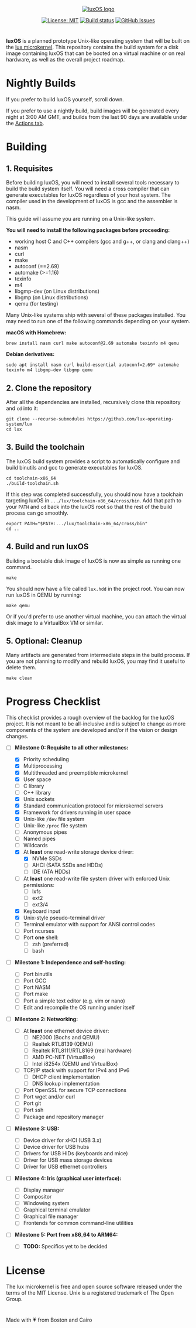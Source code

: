 <div align="center">

[![luxOS logo](https://jewelcodes.io/lux/logo-small.png)](https://github.com/lux-operating-system)

[![License: MIT](https://img.shields.io/github/license/lux-operating-system/lux?color=red)](https://github.com/lux-operating-system/lux/blob/main/LICENSE) [![Build status](https://github.com/lux-operating-system/lux/actions/workflows/build-mac.yml/badge.svg)](https://github.com/lux-operating-system/lux/actions) [![GitHub Issues](https://img.shields.io/github/issues/lux-operating-system/lux)](https://github.com/lux-operating-system/lux/issues)

#

</div>

**luxOS** is a planned prototype Unix-like operating system that will be built on the [lux microkernel](https://github.com/lux-operating-system/kernel). This repository contains the build system for a disk image containing luxOS that can be booted on a virtual machine or on real hardware, as well as the overall project roadmap.

# Nightly Builds
If you prefer to build luxOS yourself, scroll down.

If you prefer to use a nightly build, build images will be generated every night at 3:00 AM GMT, and builds from the last 90 days are available under the [Actions tab](https://github.com/lux-operating-system/lux/actions/workflows/nightly-mac.yml).

# Building
## 1. Requisites
Before building luxOS, you will need to install several tools necessary to build the build system itself. You will need a cross compiler that can generate executables for luxOS regardless of your host system. The compiler used in the development of luxOS is gcc and the assembler is nasm.

This guide will assume you are running on a Unix-like system.

**You will need to install the following packages before proceeding:**
* working host C and C++ compilers (gcc and g++, or clang and clang++)
* nasm
* curl
* make
* autoconf (==2.69)
* automake (>=1.16)
* texinfo
* m4
* libgmp-dev (on Linux distributions)
* libgmp (on Linux distributions)
* qemu (for testing)

Many Unix-like systems ship with several of these packages installed. You may need to run one of the following commands depending on your system.

**macOS with Homebrew:**
```shell
brew install nasm curl make autoconf@2.69 automake texinfo m4 qemu
```

**Debian derivatives:**
```shell
sudo apt install nasm curl build-essential autoconf=2.69* automake texinfo m4 libgmp-dev libgmp qemu
```

## 2. Clone the repository
After all the dependencies are installed, recursively clone this repository and `cd` into it:
```shell
git clone --recurse-submodules https://github.com/lux-operating-system/lux
cd lux
```

## 3. Build the toolchain
The luxOS build system provides a script to automatically configure and build binutils and gcc to generate executables for luxOS.
```shell
cd toolchain-x86_64
./build-toolchain.sh
```

If this step was completed successfully, you should now have a toolchain targeting luxOS in `.../lux/toolchain-x86_64/cross/bin`. Add that path to your `PATH` and `cd` back into the luxOS root so that the rest of the build process can go smoothly.
```shell
export PATH="$PATH:.../lux/toolchain-x86_64/cross/bin"
cd ..
```

## 4. Build and run luxOS
Building a bootable disk image of luxOS is now as simple as running one command.
```shell
make
```

You should now have a file called `lux.hdd` in the project root. You can now run luxOS in QEMU by running:
```shell
make qemu
```

Or if you'd prefer to use another virtual machine, you can attach the virtual disk image to a VirtualBox VM or similar.

## 5. Optional: Cleanup
Many artifacts are generated from intermediate steps in the build process. If you are not planning to modify and rebuild luxOS, you may find it useful to delete them.
```shell
make clean
```

# Progress Checklist

This checklist provides a rough overview of the backlog for the luxOS project. It is not meant to be all-inclusive and is subject to change as more components of the system are developed and/or if the vision or design changes.

- [ ] **Milestone 0: Requisite to all other milestones:**
  - [x] Priority scheduling
  - [x] Multiprocessing
  - [x] Multithreaded and preemptible microkernel
  - [x] User space
  - [ ] C library
  - [ ] C++ library
  - [x] Unix sockets
  - [x] Standard communication protocol for microkernel servers
  - [x] Framework for drivers running in user space
  - [x] Unix-like `/dev` file system
  - [ ] Unix-like `/proc` file system
  - [ ] Anonymous pipes
  - [ ] Named pipes
  - [ ] Wildcards
  - [x] At **least** one read-write storage device driver:
      - [x] NVMe SSDs
      - [ ] AHCI (SATA SSDs and HDDs)
      - [ ] IDE (ATA HDDs)
  - [ ] At **least** one read-write file system driver with enforced Unix permissions:
      - [ ] lxfs
      - [ ] ext2
      - [ ] ext3/4
  - [x] Keyboard input
  - [x] Unix-style pseudo-terminal driver
  - [ ] Terminal emulator with support for ANSI control codes
  - [ ] Port ncurses
  - [ ] Port **one** shell:
    - [ ] zsh (preferred)
    - [ ] bash

- [ ] **Milestone 1: Independence and self-hosting:**

	- [ ] Port binutils
	- [ ] Port GCC
	- [ ] Port NASM
	- [ ] Port make
	- [ ] Port a simple text editor (e.g. vim or nano)
	- [ ] Edit and recompile the OS running under itself

- [ ] **Milestone 2: Networking:**

	- [ ] At **least** one ethernet device driver:
      - [ ] NE2000 (Bochs and QEMU)
      - [ ] Realtek RTL8139 (QEMU)
      - [ ] Realtek RTL8111/RTL8169 (real hardware)
      - [ ] AMD PC-NET (VirtualBox)
      - [ ] Intel i8254x (QEMU and VirtualBox)
	- [ ] TCP/IP stack with support for IPv4 and IPv6
	    - [ ] DHCP client implementation
	    - [ ] DNS lookup implementation
	- [ ] Port OpenSSL for secure TCP connections
	- [ ] Port wget and/or curl
	- [ ] Port git
	- [ ] Port ssh
	- [ ] Package and repository manager

- [ ] **Milestone 3: USB:**

	- [ ] Device driver for xHCI (USB 3.x)
	- [ ] Device driver for USB hubs
	- [ ] Drivers for USB HIDs (keyboards and mice)
	- [ ] Driver for USB mass storage devices
	- [ ] Driver for USB ethernet controllers

- [ ] **Milestone 4: Iris (graphical user interface):**

	- [ ] Display manager
	- [ ] Compositor
	- [ ] Windowing system
	- [ ] Graphical terminal emulator
	- [ ] Graphical file manager
	- [ ] Frontends for common command-line utilities

- [ ] **Milestone 5: Port from x86_64 to ARM64:**

	- [ ] **TODO:** Specifics yet to be decided

# License
The lux microkernel is free and open source software released under the terms of the MIT License. Unix is a registered trademark of The Open Group.

#

Made with 💗 from Boston and Cairo
